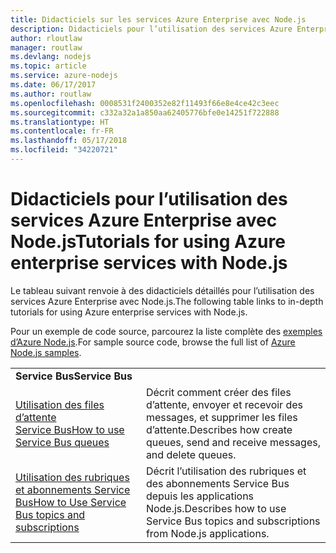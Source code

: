 ```yaml
---
title: Didacticiels sur les services Azure Enterprise avec Node.js
description: Didacticiels pour l’utilisation des services Azure Enterprise avec Node.js.
author: rloutlaw
manager: routlaw
ms.devlang: nodejs
ms.topic: article
ms.service: azure-nodejs
ms.date: 06/17/2017
ms.author: routlaw
ms.openlocfilehash: 0008531f2400352e82f11493f66e8e4ce42c3eec
ms.sourcegitcommit: c332a32a1a850aa62405776bfe0e14251f722888
ms.translationtype: HT
ms.contentlocale: fr-FR
ms.lasthandoff: 05/17/2018
ms.locfileid: "34220721"
---
```

# <a name="tutorials-for-using-azure-enterprise-services-with-nodejs"></a><span data-ttu-id="23608-103">Didacticiels pour l’utilisation des services Azure Enterprise avec Node.js</span><span class="sxs-lookup"><span data-stu-id="23608-103">Tutorials for using Azure enterprise services with Node.js</span></span>

<span data-ttu-id="23608-104">Le tableau suivant renvoie à des didacticiels détaillés pour l’utilisation des services Azure Enterprise avec Node.js.</span><span class="sxs-lookup"><span data-stu-id="23608-104">The following table links to in-depth tutorials for using Azure enterprise services with Node.js.</span></span>

<span data-ttu-id="23608-105">Pour un exemple de code source, parcourez la liste complète des [exemples d’Azure Node.js](https://azure.microsoft.com/resources/samples/?term=nodejs).</span><span class="sxs-lookup"><span data-stu-id="23608-105">For sample source code, browse the full list of [Azure Node.js samples](https://azure.microsoft.com/resources/samples/?term=nodejs).</span></span>

| | |
|---|---|
| <span data-ttu-id="23608-106">**Service Bus**</span><span class="sxs-lookup"><span data-stu-id="23608-106">**Service Bus**</span></span> ||
| [<span data-ttu-id="23608-107">Utilisation des files d’attente Service Bus</span><span class="sxs-lookup"><span data-stu-id="23608-107">How to use Service Bus queues</span></span>](http://docs.microsoft.com/azure/service-bus-messaging/service-bus-nodejs-how-to-use-queues?toc=/azure/node/toc.json&bc=/azure/node/toc.json) | <span data-ttu-id="23608-108">Décrit comment créer des files d’attente, envoyer et recevoir des messages, et supprimer les files d’attente.</span><span class="sxs-lookup"><span data-stu-id="23608-108">Describes how create queues, send and receive messages, and delete queues.</span></span> |
| [<span data-ttu-id="23608-109">Utilisation des rubriques et abonnements Service Bus</span><span class="sxs-lookup"><span data-stu-id="23608-109">How to Use Service Bus topics and subscriptions</span></span>](http://docs.microsoft.com/azure/service-bus-messaging/service-bus-nodejs-how-to-use-topics-subscriptions?toc=/azure/node/toc.json&bc=/azure/node/toc.json) | <span data-ttu-id="23608-110">Décrit l’utilisation des rubriques et des abonnements Service Bus depuis les applications Node.js.</span><span class="sxs-lookup"><span data-stu-id="23608-110">Describes how to use Service Bus topics and subscriptions from Node.js applications.</span></span> |
